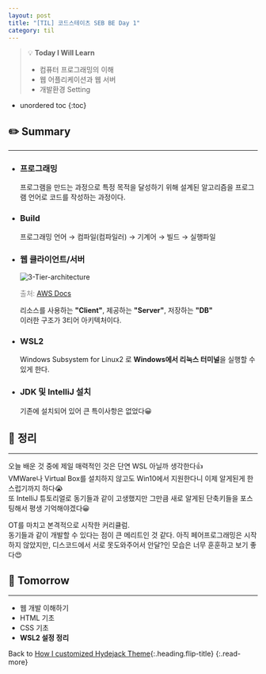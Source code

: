 ```yaml
---
layout: post
title: "[TIL] 코드스테이츠 SEB BE Day 1"
category: til
---
```

> 💡 **Today I Will Learn**
>
> * 컴퓨터 프로그래밍의 이해
> * 웹 어플리케이션과 웹 서버
> * 개발환경 Setting

* unordered toc
{:toc}

## ✏️ Summary
***
* ### 프로그래밍
  프로그램을 만드는 과정으로 특정 목적을 달성하기 위해 설계된 알고리즘을 프로그램 언어로 코드를 작성하는 과정이다.
* ### Build
  프로그래밍 언어 → 컴파일(컴파일러) → 기계어 → 빌드 → 실행파일
* ### 웹 클라이언트/서버
  ![3-Tier-architecture](https://docs.aws.amazon.com/ko_kr/whitepapers/latest/serverless-multi-tier-architectures-api-gateway-lambda/images/image2.png)

   <span style='color: gray'>출처: [AWS Docs]([https://link](https://docs.aws.amazon.com/ko_kr/whitepapers/latest/serverless-multi-tier-architectures-api-gateway-lambda/three-tier-architecture-overview.html))</span>

  리소스를 사용하는 **"Client"**, 제공하는 **"Server"**, 저장하는 **"DB"**  
  이러한 구조가 3티어 아키텍처이다.
* ### WSL2
  Windows Subsystem for Linux2 로 **Windows에서 리눅스 터미널**을 실행할 수 있게 한다.
* ### JDK 및 IntelliJ 설치
  기존에 설치되어 있어 큰 특이사항은 없었다😀

## 📌 정리
***

 오늘 배운 것 중에 제일 매력적인 것은 단연 WSL 아닐까 생각한다👍  
VMWare나 Virtual Box를 설치하지 않고도 Win10에서 지원한다니 이제 알게된게 한스럽기까지 하다😭  
또 IntelliJ 튜토리얼로 동기들과 같이 고생했지만 그만큼 새로 알게된 단축키들을
포스팅해서 평생 기억해야겠다😀

 OT를 마치고 본격적으로 시작한 커리큘럼.  
동기들과 같이 개발할 수 있다는 점이 큰 메리트인 것 같다. 아직 페어프로그래밍은 시작하지 않았지만, 디스코드에서 서로 못도와주어서 안달?인 모습은 너무 훈훈하고 보기 좋다😍

## 🎯 Tomorrow
***
* 웹 개발 이해하기
* HTML 기초
* CSS 기초
* **WSL2 설정 정리**

Back to [How I customized Hydejack Theme](how-i-customized-hydejack-theme){:.heading.flip-title}
{:.read-more}